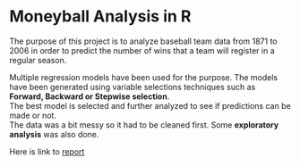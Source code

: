 # Moneyball Analysis in R

The purpose of this project is to analyze baseball team data from 1871 to 2006 in order to predict the number of wins that a team will register in a regular season.  

Multiple regression models have been used for the purpose. The models have been generated using variable selections techniques such as **Forward, Backward or Stepwise selection**.  
The best model is selected and further analyzed to see if predictions can be made or not.    
The data was a bit messy so it had to be cleaned first. Some **exploratory analysis** was also done.  

Here is link to [report](https://shahreyar-abeer.github.io/moneyball/Moneyball_analysis.html)
